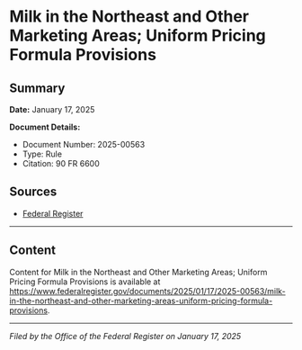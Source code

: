 # Milk in the Northeast and Other Marketing Areas; Uniform Pricing Formula Provisions

## Summary

**Date:** January 17, 2025

**Document Details:**
- Document Number: 2025-00563
- Type: Rule
- Citation: 90 FR 6600

## Sources
- [Federal Register](https://www.federalregister.gov/documents/2025/01/17/2025-00563/milk-in-the-northeast-and-other-marketing-areas-uniform-pricing-formula-provisions)

---

## Content

Content for Milk in the Northeast and Other Marketing Areas; Uniform Pricing Formula Provisions is available at https://www.federalregister.gov/documents/2025/01/17/2025-00563/milk-in-the-northeast-and-other-marketing-areas-uniform-pricing-formula-provisions.

---

*Filed by the Office of the Federal Register on January 17, 2025*
